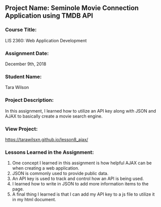 ## Project Name:  Seminole Movie Connection Application using TMDB API

### Course Title:
LIS 2360:  Web Application Development

### Assignment Date:  
December 9th, 2018

### Student Name:  
Tara Wilson

### Project Description:
In this assignment, I learned how to utilize an API key along with JSON and AJAX to basically create a movie search engine.

### View Project:
https://tarawilsxn.github.io/lesson8_ajax/ 

### Lessons Learned in the Assignment:
1. One concept I learned in this assignment is how helpful AJAX can be when creating a web application.
2. JSON is commonly used to provide public data. 
3. An API key is used to track and control how an API is being used. 
4. I learned how to write in JSON to add more information items to the page. 
5. A final thing I learned is that I can add my API key to a js file to utilize it in my html document. 